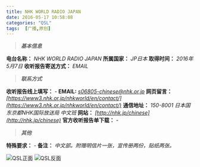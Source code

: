 ```yaml
---
title: NHK WORLD RADIO JAPAN
date: 2016-05-17 10:58:08
categories: "QSL"
tags:  [广播,原创]
---
```

> ***基本信息***

**电台名称：** *NHK WORLD RADIO JAPAN*
**所属国家：** *JP日本*
**取得时间：** *2016年5月7日*
**收听报告寄送方式：** *EMAIL*

<!--more-->

> ***联系方式***

**收听报告线上填写：** *-*
**EMAIL:** *[s06805-chinese@nhk.or.jp](mailto:s06805-chinese@nhk.or.jp)*
**网页留言：** *[https://www3.nhk.or.jp/nhkworld/en/contact/](https://www3.nhk.or.jp/nhkworld/en/contact/)*
**通信地址：** *150-8001 日本国东京都NHK国际放送局 中文班*
**网站：** *[http://nhk.jp/chinese](http://nhk.jp/chinese)*
**官方收听报告单下载：** *-*

> ***其他***

**特殊要求：** *-*
**备注：** *中文部。附赠明信片一张，宣传册两份，贴纸两张。*

![QSL正面](https://c.ibcl.us/QSL-NHKrj_20160517/1.jpg "QSL正面")
![QSL反面](https://c.ibcl.us/QSL-NHKrj_20160517/2.jpg "QSL反面")
